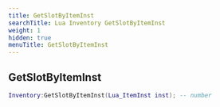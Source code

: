 ```yaml
---
title: GetSlotByItemInst
searchTitle: Lua Inventory GetSlotByItemInst
weight: 1
hidden: true
menuTitle: GetSlotByItemInst
---
```

## GetSlotByItemInst
```lua
Inventory:GetSlotByItemInst(Lua_ItemInst inst); -- number
```